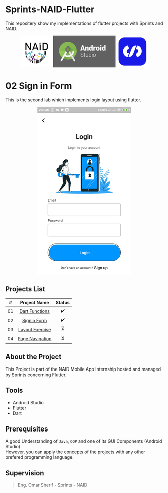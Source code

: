 # Sprints-NAID-Flutter

 This repositery show my implementations of  flutter projects with Sprints and NAID.

<p align="center">
  <img src="images/naid.png" width="100" />
  <img src="images/android-studio-logo.png" width="200", height="100" />   
  <img src="images/sprints.png" width="100" />   
</p>

# 02 Sign in Form

This is the second lab which implements login layout using flutter. 

 <p align="center">
  <img src="images/login.jpg" width="300" />
</p>


## Projects List

|  # |                                       Project Name                                       |          Status          |
|:--:|:----------------------------------------------------------------------------------------:|:------------------------:|
| 01 | [Dart Functions](https://github.com/mohamed-abdelaziz721/flutter/tree/master/projects-readme/dart_functions) |    :heavy_check_mark:    |
| 02 |          [Signin Form](https://github.com/mohamed-abdelaziz721/flutter/tree/master/projects-readme/signin_form)          |    :heavy_check_mark:    |
| 03 |          [Layout Exercise](https://github.com/mohamed-abdelaziz721/flutter/tree/master/projects-readme/layout_exercise)              |    :hourglass_flowing_sand:   
| 04 |          [Page Navigation](https://github.com/mohamed-abdelaziz721/flutter/tree/master/projects-readme/page_navigation)              |   :hourglass_flowing_sand:    |


## About the Project

This Project is part of the NAID Mobile App Internship hosted and managed by Sprints concerning Flutter. 

## Tools 
- Android Studio
- Flutter 
- Dart

## Prerequisites
A good Understanding of `Java`, `OOP`  and one of its GUI Components (Android Studio)\
However, you can apply the concepts of the projects with any other prefered programming language.








## Supervision
> Eng. Omar Sherif - Sprints - NAID



